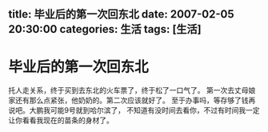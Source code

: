 title: 毕业后的第一次回东北
date: 2007-02-05 20:30:00
categories:  生活
tags: [生活]
---

# 毕业后的第一次回东北
托人走关系，终于买到去东北的火车票了，终于松了一口气了。 第一次去丈母娘家还有那么点紧张，他奶奶的。第二次应该就好了。 至于办事吗，等存够了钱再说吧。大鹏我可能9号就到哈尔滨了， 不知道有没时间去看你，不过有时间我一定让你看看我现在的苗条的身材了。 